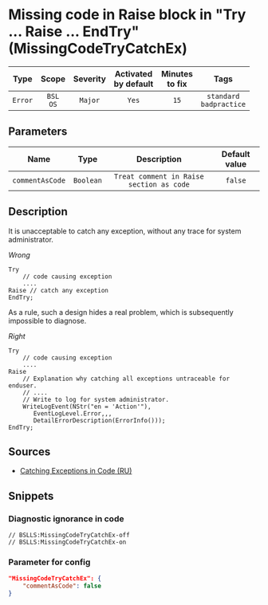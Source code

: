 # Missing code in Raise block in "Try ... Raise ... EndTry" (MissingCodeTryCatchEx)

|  Type   |        Scope        | Severity |    Activated<br>by default    |    Minutes<br>to fix    |               Tags                |
|:-------:|:-------------------:|:--------:|:-----------------------------:|:-----------------------:|:---------------------------------:|
| `Error` |    `BSL`<br>`OS`    | `Major`  |             `Yes`             |          `15`           |    `standard`<br>`badpractice`    |

## Parameters


|      Name       |   Type    |               Description                | Default value |
|:---------------:|:---------:|:----------------------------------------:|:-------------:|
| `commentAsCode` | `Boolean` | `Treat comment in Raise section as code` |    `false`    |
<!-- Блоки выше заполняются автоматически, не трогать -->
## Description

It is unacceptable to catch any exception, without any trace for system administrator.

*Wrong*

```bsl
Try
    // code causing exception
    ....
Raise // catch any exception
EndTry;

```

As a rule, such a design hides a real problem, which is subsequently impossible to diagnose.

*Right*

```bsl
Try
    // code causing exception
    ....
Raise
    // Explanation why catching all exceptions untraceable for enduser.
    // ....
    // Write to log for system administrator.
    WriteLogEvent(NStr("en = 'Action'"),
       EventLogLevel.Error,,,
       DetailErrorDescription(ErrorInfo()));
EndTry;
```

## Sources

* [Catching Exceptions in Code (RU)](https://its.1c.ru/db/v8std#content:499:hdoc)

## Snippets

<!-- Блоки ниже заполняются автоматически, не трогать -->
### Diagnostic ignorance in code

```bsl
// BSLLS:MissingCodeTryCatchEx-off
// BSLLS:MissingCodeTryCatchEx-on
```

### Parameter for config

```json
"MissingCodeTryCatchEx": {
    "commentAsCode": false
}
```
